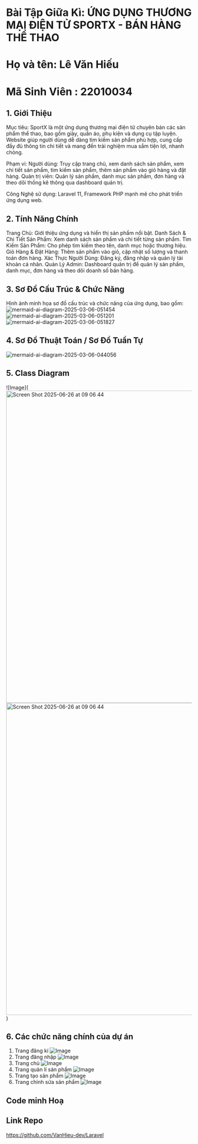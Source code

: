 # Bài Tập Giữa Kì: ỨNG DỤNG THƯƠNG MẠI ĐIỆN TỬ SPORTX - BÁN HÀNG THỂ THAO
# Họ và tên: Lê Văn Hiếu  
# Mã Sinh Viên : 22010034
## 1. Giới Thiệu


Mục tiêu:
SportX là một ứng dụng thương mại điện tử chuyên bán các sản phẩm thể thao, bao gồm giày, quần áo, phụ kiện và dụng cụ tập luyện. Website giúp người dùng dễ dàng tìm kiếm sản phẩm phù hợp, cung cấp đầy đủ thông tin chi tiết và mang đến trải nghiệm mua sắm tiện lợi, nhanh chóng.

Phạm vi:
Người dùng:
Truy cập trang chủ, xem danh sách sản phẩm, xem chi tiết sản phẩm, tìm kiếm sản phẩm, thêm sản phẩm vào giỏ hàng và đặt hàng.
Quản trị viên:
Quản lý sản phẩm, danh mục sản phẩm, đơn hàng và theo dõi thống kê thông qua dashboard quản trị.


Công Nghệ sử dụng: Laravel 11, Framework PHP mạnh mẽ cho phát triển ứng dụng web.
## 2. Tính Năng Chính
Trang Chủ: Giới thiệu ứng dụng và hiển thị sản phẩm nổi bật.
Danh Sách & Chi Tiết Sản Phẩm: Xem danh sách sản phẩm và chi tiết từng sản phẩm.
Tìm Kiếm Sản Phẩm: Cho phép tìm kiếm theo tên, danh mục hoặc thương hiệu.
Giỏ Hàng & Đặt Hàng: Thêm sản phẩm vào giỏ, cập nhật số lượng và thanh toán đơn hàng.
Xác Thực Người Dùng: Đăng ký, đăng nhập và quản lý tài khoản cá nhân.
Quản Lý Admin:
Dashboard quản trị để quản lý sản phẩm, danh mục, đơn hàng và theo dõi doanh số bán hàng.
## 3. Sơ Đồ Cấu Trúc & Chức Năng
Hình ảnh minh họa sơ đồ cấu trúc và chức năng của ứng dụng, bao gồm:
![mermaid-ai-diagram-2025-03-06-051454](https://github.com/user-attachments/assets/4d7979ec-4758-448b-b16e-4c825f1f28b7)
![mermaid-ai-diagram-2025-03-06-051201](https://github.com/user-attachments/assets/142794c5-dd52-4483-b6c3-54fae24dbc14)
![mermaid-ai-diagram-2025-03-06-051827](https://github.com/user-attachments/assets/238f1dfd-97d4-4998-a2c0-4d90d1cd1ed2)
## 4. Sơ Đồ Thuật Toán / Sơ Đồ Tuần Tự
![mermaid-ai-diagram-2025-03-06-044056](https://github.com/user-attachments/assets/b24af279-b82a-471d-b852-a65aaf45640d)
## 5. Class Diagram
![Image](<img width="848" alt="Screen Shot 2025-06-26 at 09 06 44" src="https://github.com/user-attachments/assets/aaf71446-809a-4760-bf44-447e6329763f" />
<img width="848" alt="Screen Shot 2025-06-26 at 09 06 44" src="https://github.com/user-attachments/assets/aaf71446-809a-4760-bf44-447e6329763f" />
)

## 6. Các chức năng chính của dự án
1. Trang đăng kí
![Image](https://github.com/user-attachments/assets/9fb82e20-ca98-4fac-be16-40bb17863cb3)
2. Trang đăng nhập
![Image](https://github.com/user-attachments/assets/9f9e7c9c-9ede-431c-a88c-9d3bab71cce6)
3. Trang chủ
![Image](https://github.com/user-attachments/assets/7a0de2c5-cc7f-464c-a42e-58e2f88a7817)
4. Trang quản lí sản phẩm
![Image](https://github.com/user-attachments/assets/ac3a417e-dd08-4816-9c63-be53cdfb24a5)
5. Trang tạo sản phẩm
![Image](https://github.com/user-attachments/assets/377681fd-6577-4473-999d-d5f4d83d0e31)
6. Trang chỉnh sửa sản phẩm
![Image](https://github.com/user-attachments/assets/b91f564e-319d-48df-9e25-ce31bffb10ac)


## Code minh Hoạ 

## Link Repo 

https://github.com/VanHieu-dev/Laravel




